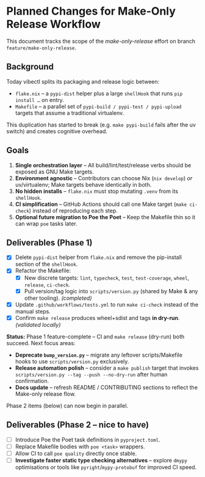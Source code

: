 # Planned Changes for Make-Only Release Workflow

This document tracks the scope of the *make-only-release* effort on branch `feature/make-only-release`.

## Background
Today vibectl splits its packaging and release logic between:
* `flake.nix` – a `pypi-dist` helper plus a large `shellHook` that runs `pip install …` on entry.
* `Makefile` – a parallel set of `pypi-build / pypi-test / pypi-upload` targets that assume a traditional virtualenv.

This duplication has started to break (e.g. `make pypi-build` fails after the uv switch) and creates cognitive overhead.

## Goals
1. **Single orchestration layer** – All build/lint/test/release verbs should be exposed as GNU Make targets.
2. **Environment agnostic** – Contributors can choose Nix (`nix develop`) *or* uv/virtualenv; Make targets behave identically in both.
3. **No hidden installs** – `flake.nix` must stop mutating `.venv` from its `shellHook`.
4. **CI simplification** – GitHub Actions should call one Make target (`make ci-check`) instead of reproducing each step.
5. **Optional future migration to Poe the Poet** – Keep the Makefile thin so it can wrap `poe` tasks later.

## Deliverables (Phase 1)
- [x] Delete `pypi-dist` helper from `flake.nix` and remove the pip-install section of the `shellHook`.
- [x] Refactor the Makefile:
  - [x] New discrete targets: `lint`, `typecheck`, `test`, `test-coverage`, `wheel`, `release`, `ci-check`.
  - [x] Pull version/tag logic into `scripts/version.py` (shared by Make & any other tooling). *(completed)*
- [x] Update `.github/workflows/tests.yml` to run `make ci-check` instead of the manual steps.
- [x] Confirm `make release` produces wheel+sdist and tags **in dry-run**. *(validated locally)*

**Status:** Phase 1 feature-complete – CI and `make release` (dry-run) both succeed.  Next focus areas:

* **Deprecate `bump_version.py`** – migrate any leftover scripts/Makefile hooks to use `scripts/version.py` exclusively.
* **Release automation polish** – consider a `make publish` target that invokes `scripts/version.py --tag --push --no-dry-run` after human confirmation.
* **Docs update** – refresh README / CONTRIBUTING sections to reflect the Make-only release flow.

Phase 2 items (below) can now begin in parallel.

## Deliverables (Phase 2 – nice to have)
- [ ] Introduce Poe the Poet task definitions in `pyproject.toml`.
- [ ] Replace Makefile bodies with `poe <task>` wrappers.
- [ ] Allow CI to call `poe quality` directly once stable.
- [ ] **Investigate faster static type checking alternatives** – explore `dmypy` optimisations or tools like `pyright`/`mypy-protobuf` for improved CI speed.
